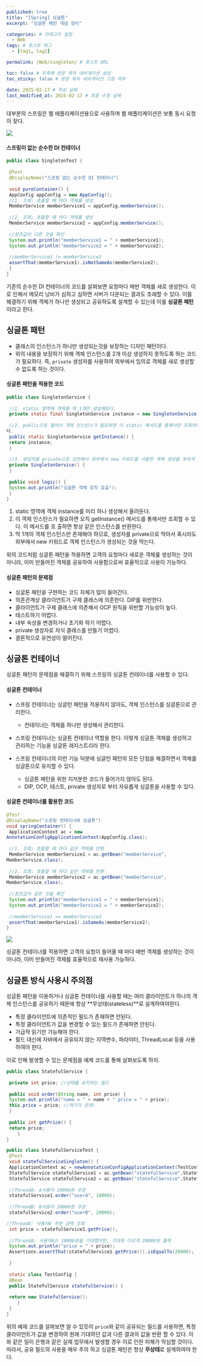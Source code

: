 ```yaml
---
published: true
title: "[Spring] 싱글톤"
excerpt: "싱글톤 패턴 개념 정리"

categories: # 카테고리 설정
  - Web
tags: # 포스트 태그
  - [tag1, tag2]

permalink: /Web/singleton/ # 포스트 URL

toc: false # 우측에 본문 목차 네비게이션 생성
toc_sticky: false # 본문 목차 네비게이션 고정 여부

date: 2025-02-17 # 작성 날짜
last_modified_at: 2025-02-17 # 최종 수정 날짜
---
```


대부분의 스프링은 웹 애플리케이션용으로 사용하며 웹 애플리케이션은 보통 동시 요청이 잦다.

![](https://velog.velcdn.com/images/gwoprk/post/149c4171-3441-4312-b45b-732cd3614def/image.png)

#### 스프링이 없는 순수한 DI 컨테이너
```java
public class SingletonTest {
 
 @Test
 @DisplayName("스프링 없는 순수한 DI 컨테이너")
 
 void pureContainer() {
 AppConfig appConfig = new AppConfig();
 //1. 조회: 호출할 때 마다 객체를 생성
 MemberService memberService1 = appConfig.memberService();
 
 //2. 조회: 호출할 때 마다 객체를 생성
 MemberService memberService2 = appConfig.memberService();
 
 //참조값이 다른 것을 확인
 System.out.println("memberService1 = " + memberService1);
 System.out.println("memberService2 = " + memberService2);
 
 //memberService1 != memberService2
 assertThat(memberService1).isNotSameAs(memberService2);
 }
}
```
기존의 순수한 DI 컨테이너의 코드를 살펴보면 요청마다 매번 객체를 새로 생성한다. 이로 인해서 메모리 낭비가 심하고 심하면 서버가 다운되는 결과도 초래할 수 있다. 이를 해결하기 위해 객체가 하나만 생성되고 공유하도록 설계할 수 있는데 이를 **싱글톤 패턴**이라고 한다.

## 싱글톤 패턴
- 클래스의 인스턴스가 하나만 생성되는것을 보장하는 디자인 패턴이다.
- 위의 내용을 보장하기 위해 객체 인스턴스를 2개 이상 생성하지 못하도록 하는 코드가 필요하다. 즉, `private` 생성자를 사용하여 외부에서 임의로 객체를 새로 생성할 수 없도록 하는 것이다.

#### 싱글톤 패턴을 적용한 코드
```java
public class SingletonService {
 
 //1. static 영역에 객체를 딱 1개만 생성해둔다.
 private static final SingletonService instance = new SingletonService();
 
 //2. public으로 열어서 객체 인스턴스가 필요하면 이 static 메서드를 통해서만 조회하도록 허용한
다.
 public static SingletonService getInstance() {
 return instance;
 }
 
 //3. 생성자를 private으로 선언해서 외부에서 new 키워드를 사용한 객체 생성을 못하게 막는다.
 private SingletonService() {
 }
 
 public void logic() {
 System.out.println("싱글톤 객체 로직 호출");
 }
}
```
1. static 영역에 객체 instance를 미리 하나 생성해서 올려둔다.
2. 이 객체 인스턴스가 필요하면 오직 getInstance() 메서드를 통해서만 조회할 수 있다. 이 메서드를 호
출하면 항상 같은 인스턴스를 반환한다.
3. 딱 1개의 객체 인스턴스만 존재해야 하므로, 생성자를 private으로 막아서 혹시라도 외부에서 new 키워드로 객체 인스턴스가 생성되는 것을 막는다.

위의 코드처럼 싱글톤 패턴을 적용하면 고객의 요청마다 새로운 객체를 생성하는 것이 아니라, 이미 만들어진 객체를 공유하여 사용함으로써 효율적으로 사용이 가능하다.

#### 싱글톤 패턴의 문제점
- 싱글톤 패턴을 구현하는 코드 자체가 많이 들어간다.
- 의존관계상 클라이언트가 구체 클래스에 의존한다. DIP를 위반한다.
- 클라이언트가 구체 클래스에 의존해서 OCP 원칙을 위반할 가능성이 높다.
- 테스트하기 어렵다.
- 내부 속성을 변경하거나 초기화 하기 어렵다.
- private 생성자로 자식 클래스를 만들기 어렵다.
- 결론적으로 유연성이 떨어진다.

## 싱글톤 컨테이너
싱글톤 패턴의 문제점을 해결하기 위해 스프링의 싱글톤 컨테이너를 사용할 수 있다.

#### 싱글톤 컨테이너
- 스프링 컨테이너는 싱글턴 패턴을 적용하지 않아도, 객체 인스턴스를 싱글톤으로 관리한다.
	
    - 컨테이너는 객체를 하나만 생성해서 관리한다.
- 스프링 컨테이너는 싱글톤 컨테이너 역할을 한다. 이렇게 싱글톤 객체를 생성하고 관리하는 기능을 싱글톤 레지스트리라 한다.
- 스프링 컨테이너의 이런 기능 덕분에 싱글턴 패턴의 모든 단점을 해결하면서 객체를 싱글톤으로 유지할 수 있다.
	
    - 싱글톤 패턴을 위한 지저분한 코드가 들어가지 않아도 된다.
    - DIP, OCP, 테스트, private 생성자로 부터 자유롭게 싱글톤을 사용할 수 있다.
 
#### 싱글톤 컨테이너를 활용한 코드
```java
@Test
@DisplayName("스프링 컨테이너와 싱글톤")
void springContainer() {
 ApplicationContext ac = new
AnnotationConfigApplicationContext(AppConfig.class);
 
 //1. 조회: 호출할 때 마다 같은 객체를 반환
 MemberService memberService1 = ac.getBean("memberService",
MemberService.class);
 
 //2. 조회: 호출할 때 마다 같은 객체를 반환
 MemberService memberService2 = ac.getBean("memberService",
MemberService.class);
 
 //참조값이 같은 것을 확인
 System.out.println("memberService1 = " + memberService1);
 System.out.println("memberService2 = " + memberService2);
 
 //memberService1 == memberService2
 assertThat(memberService1).isSameAs(memberService2);
}
```

![](https://velog.velcdn.com/images/gwoprk/post/d34d15fd-8ef5-44a3-9397-114755df21d4/image.png)

싱글톤 컨테이너를 적용하면 고객의 요청이 들어올 때 마다 매번 객체를 생성하는 것이 아니라, 이미 만들어진 객체를 효율적으로 재사용 가능하다.

## 싱글톤 방식 사용시 주의점
싱글톤 패턴을 이용하거나 싱글톤 컨테이너를 사용할 때는 여러 클라이언트가 하나의 객체 인스턴스를 공유하기 때문에 항상 **무상태(stateless)**로 설계하여야한다.
- 특정 클라이언트에 의존적인 필드가 존재하면 안된다.
- 특정 클라이언트가 값을 변경할 수 있는 필드가 존재하면 안된다.
- 가급적 읽기만 가능해야 한다.
- 필드 대신에 자바에서 공유되지 않는 지역변수, 파라미터, ThreadLocal 등을 사용하여야 한다.

이로 인해 발생할 수 있는 문제점을 예제 코드를 통해 살펴보도록 하자.

```java
public class StatefulService {
 
 private int price; //상태를 유지하는 필드
 
 public void order(String name, int price) {
 System.out.println("name = " + name + " price = " + price);
 this.price = price; //여기가 문제!
 }
 
 public int getPrice() {
 return price;
 	}
}
```

```java
public class StatefulServiceTest {
 @Test
 void statefulServiceSingleton() {
 ApplicationContext ac = newAnnotationConfigApplicationContext(TestConfig.class);
 StatefulService statefulService1 = ac.getBean("statefulService",StatefulService.class);
 StatefulService statefulService2 = ac.getBean("statefulService",StatefulService.class);
 
 //ThreadA: A사용자 10000원 주문
 statefulService1.order("userA", 10000);
 
 //ThreadB: B사용자 20000원 주문
 statefulService2.order("userB", 20000);

//ThreadA: 사용자A 주문 금액 조회
 int price = statefulService1.getPrice();
 
 //ThreadA: 사용자A는 10000원을 기대했지만, 기대와 다르게 20000원 출력
 System.out.println("price = " + price);
 Assertions.assertThat(statefulService1.getPrice()).isEqualTo(20000);
 
 }
 
 static class TestConfig {
 @Bean
 public StatefulService statefulService() {
 
 return new StatefulService();
 	}
 }
}
```
위의 예제 코드를 살펴보면 알 수 있듯이 `price`와 같이 공유되는 필드를 사용하면, 특정 클라이언트가 값을 변경하여 원래 기대하던 값과 다른 결과의 값을 반환 할 수 있다. 이와 같은 일이 은행과 같은 실제 업무에서 발생할 경우 이로 인한 피해가 막심할 것이다. 따라서, 공유 필드의 사용을 매우 주의 하고 싱글톤 패턴은 항상 **무상태**로 설계하여야 한다.